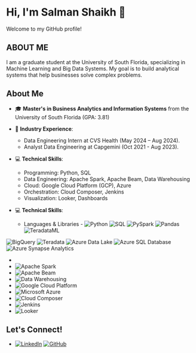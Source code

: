 # Hi, I'm Salman Shaikh 👋 
Welcome to my GitHub profile!

## ABOUT ME 
I am a graduate student at the University of South Florida, specializing in Machine Learning and Big Data Systems. My goal is to build analytical systems that help businesses solve complex problems.

## About Me

- 🎓 **Master's in Business Analytics and Information Systems** from the University of South Florida (GPA: 3.81)
- 💼 **Industry Experience**: 
  - Data Engineering Intern at CVS Health (May 2024 – Aug 2024).
  - Analyst Data Engineering at Capgemini (Oct 2021 - Aug 2023).
- 💻 **Technical Skills**: 
  - Programming: Python, SQL
  - Data Engineering: Apache Spark, Apache Beam, Data Warehousing
  - Cloud: Google Cloud Platform (GCP), Azure
  - Orchestration: Cloud Composer, Jenkins
  - Visualization: Looker, Dashboards

- 💻 **Technical Skills**:
  
  -  Languages & Libraries - ![Python](https://img.shields.io/badge/-Python-3776AB?logo=python&logoColor=white&style=flat) ![SQL](https://img.shields.io/badge/-SQL-4479A1?logo=sql&logoColor=white&style=flat) ![PySpark](https://img.shields.io/badge/-PySpark-E25A1C?logo=apachespark&logoColor=white&style=flat) ![Pandas](https://img.shields.io/badge/-Pandas-150458?logo=pandas&logoColor=white&style=flat) ![TeradataML](https://img.shields.io/badge/-Teradata-F37440?logo=teradata&logoColor=white&style=flat)

![BigQuery](https://img.shields.io/badge/-BigQuery-4285F4?logo=googlecloud&logoColor=white&style=flat)
![Teradata](https://img.shields.io/badge/-Teradata-F37440?logo=teradata&logoColor=white&style=flat)
![Azure Data Lake](https://img.shields.io/badge/-Azure%20Data%20Lake-0078D4?logo=microsoftazure&logoColor=white&style=flat)
![Azure SQL Database](https://img.shields.io/badge/-Azure%20SQL%20Database-0078D4?logo=microsoftsqlserver&logoColor=white&style=flat)
![Azure Synapse Analytics](https://img.shields.io/badge/-Azure%20Synapse%20Analytics-0089D6?logo=microsoftazure&logoColor=white&style=flat)



  - 
  - ![Apache Spark](https://img.shields.io/badge/-Apache%20Spark-E25A1C?logo=apachespark&logoColor=white&style=flat)
  - ![Apache Beam](https://img.shields.io/badge/-Apache%20Beam-F37A48?logo=apachebeam&logoColor=white&style=flat)
  - ![Data Warehousing](https://img.shields.io/badge/-Data%20Warehousing-1F305F?logo=databricks&logoColor=white&style=flat)
  - ![Google Cloud Platform](https://img.shields.io/badge/-Google%20Cloud-4285F4?logo=googlecloud&logoColor=white&style=flat)
  - ![Microsoft Azure](https://img.shields.io/badge/-Microsoft%20Azure-0078D4?logo=microsoftazure&logoColor=white&style=flat)
  - ![Cloud Composer](https://img.shields.io/badge/-Cloud%20Composer-34A853?logo=googlecloud&logoColor=white&style=flat)
  - ![Jenkins](https://img.shields.io/badge/-Jenkins-D24939?logo=jenkins&logoColor=white&style=flat)
  - ![Looker](https://img.shields.io/badge/-Looker-4285F4?logo=looker&logoColor=white&style=flat)


## Let's Connect!
- [![LinkedIn](https://img.shields.io/badge/-LinkedIn-0A66C2?logo=linkedin&logoColor=white&style=flat)](https://www.linkedin.com/in/salmanshaikh7)        [![GitHub](https://img.shields.io/badge/-GitHub-181717?logo=github&logoColor=white&style=flat)](https://github.com/salman-shaikh7)

